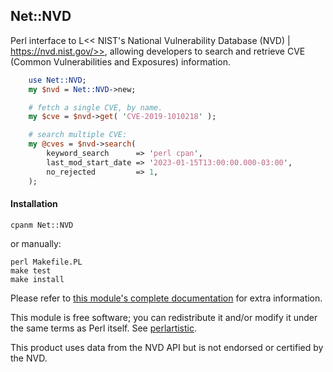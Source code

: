 ## Net::NVD

Perl interface to L<< NIST's National Vulnerability Database (NVD) | https://nvd.nist.gov/>>, allowing developers to search and retrieve CVE (Common Vulnerabilities and Exposures) information.

```perl
    use Net::NVD;
    my $nvd = Net::NVD->new;

    # fetch a single CVE, by name.
    my $cve = $nvd->get( 'CVE-2019-1010218' );

    # search multiple CVE:
    my @cves = $nvd->search(
        keyword_search      => 'perl cpan',
        last_mod_start_date => '2023-01-15T13:00:00.000-03:00',
        no_rejected         => 1,
    );
```


#### Installation

    cpanm Net::NVD

or manually:

    perl Makefile.PL
    make test
    make install

Please refer to [this module's complete documentation](https://metacpan.org/pod/Net::NVD)
for extra information.

This module is free software; you can redistribute it and/or modify it
under the same terms as Perl itself. See [perlartistic](http://dev.perl.org/licenses/).

This product uses data from the NVD API but is not endorsed or certified by the NVD.
